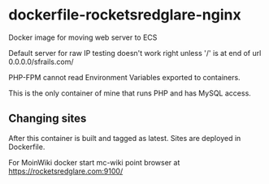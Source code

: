 # dockerfile-rocketsredglare-nginx

Docker image for moving web server to ECS

Default server for raw IP testing doesn't work right unless '/' is at end of url
0.0.0.0/sfrails.com/

PHP-FPM cannot read Environment Variables exported to containers.

This is the only container of mine that runs PHP and has MySQL access.

## Changing sites
After this container is built and tagged as latest.  Sites are deployed in Dockerfile.

For MoinWiki docker start mc-wiki point browser at https://rocketsredglare.com:9100/


